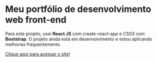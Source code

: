 # Meu portfólio de desenvolvimento web front-end

Para este projeto, usei <b>React JS</b> com create-react-app e CSS3 com <b>Bootstrap</b>. 
O projeto ainda está em desenvolvimento e estou aplicando melhorias frequentemente. 

[Clique aqui para acessar o site!](https://pbombonato.github.io/dev-portfolio/)